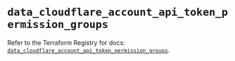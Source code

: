 # `data_cloudflare_account_api_token_permission_groups`

Refer to the Terraform Registry for docs: [`data_cloudflare_account_api_token_permission_groups`](https://registry.terraform.io/providers/cloudflare/cloudflare/5.6.0/docs/data-sources/account_api_token_permission_groups).
